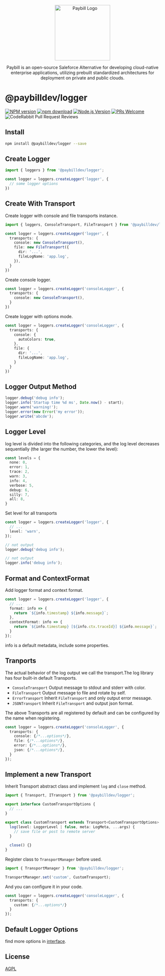 <p align="center">
  <a href="https://paybill.dev" target="blank"><img src="https://paybill.dev/logo-wordmark--light.png" width="180" alt="Paybill Logo" /></a>
</p>

<p align="center">
  Paybill is an open-source Saleforce Alternative for developing cloud-native enterprise applications, utilizing prebuilt standardized architectures for deployment on private and public clouds.
</p>

# @paybilldev/logger

[![NPM version][npm-image]][npm-url]
[![npm download][download-image]][download-url]
[![Node.js Version](https://img.shields.io/node/v/@paybilldev/logger.svg?style=flat)](https://nodejs.org/en/download/)
[![PRs Welcome](https://img.shields.io/badge/PRs-welcome-brightgreen.svg?style=flat-square)](https://makeapullrequest.com)
![CodeRabbit Pull Request Reviews](https://img.shields.io/coderabbit/prs/github/paybilldev/paybill)

[npm-image]: https://img.shields.io/npm/v/@paybilldev/logger.svg?style=flat-square
[npm-url]: https://npmjs.org/package/@paybilldev/logger
[download-image]: https://img.shields.io/npm/dm/@paybilldev/logger.svg?style=flat-square
[download-url]: https://npmjs.org/package/@paybilldev/logger

## Install

```bash
npm install @paybilldev/logger --save
```

## Create Logger

```ts
import { loggers } from '@paybilldev/logger';

const logger = loggers.createLogger('logger', {
  // some logger options
})
```


## Create With Transport

Create logger with console and file transports instance.

```typescript
import { loggers, ConsoleTransport, FileTransport } from '@paybilldev/logger';

const logger = loggers.createLogger('logger', {
  transports: {
    console: new ConsoleTransport(),
    file: new FileTransport({
      dir: '...',
      fileLogName: 'app.log',
    }),
  }
})
```

Create console logger.

```typescript
const logger = loggers.createLogger('consoleLogger', {
  transports: {
    console: new ConsoleTransport(),
  }
})
```

Create logger with options mode.

```typescript
const logger = loggers.createLogger('consoleLogger', {
  transports: {
    console: {
      autoColors: true,
    },
    file: {
      dir: '...',
      fileLogName: 'app.log',
    }
  }
})
```



## Logger Output Method

```ts
logger.debug('debug info');
logger.info('Startup time %d ms', Date.now() - start);
logger.warn('warning!');
logger.error(new Error('my error'));
logger.write('abcde');
```



## Logger Level

log level is divided into the following categories, and the log level decreases sequentially (the larger the number, the lower the level):

```ts
const levels = {
  none: 0,
  error: 1,
  trace: 2,
  warn: 3,
  info: 4,
  verbose: 5,
  debug: 6,
  silly: 7,
  all: 8,
}
```

Set level for all transports

```typescript
const logger = loggers.createLogger('logger', {
  // ...
  level: 'warn',
});

// not output
logger.debug('debug info');

// not output
logger.info('debug info');
```



## Format and ContextFormat

Add logger format and context format.

```typescript
const logger = loggers.createLogger('logger', {
  // ...
  format: info => {
    return `${info.timestamp} ${info.message}`;
  },
  contextFormat: info => {
    return `${info.timestamp} [${info.ctx.traceId}] ${info.message}`;
  }
});
```

info is a default metadata, include some properties.



## Tranports

The actual behavior of the log output we call the transport.The log library has four built-in default Transports.

* `ConsoleTransport` Output message to stdout and stderr with color.
* `FileTransport` Output message to file and rotate by self.
* `ErrorTransport` Inherit `FileTransport` and only output error message.
* `JSONTransport` Inherit `FileTransport` and output json format.

The above Transports are all registered by default and can be configured by the name when registering.

```typescript
const logger = loggers.createLogger('consoleLogger', {
  transports: {
    console: {/*...options*/},
    file: {/*...options*/},
    error: {/*...options*/},
    json: {/*...options*/},
  }
});
```



## Implement a new Transport

Inherit Transport abstract class and implement `log` and `close` method.

```typescript
import { Transport, ITransport } from '@paybilldev/logger';

export interface CustomTransportOptions {
  // ...
}

export class CustomTransport extends Transport<CustomTransportOptions> implements ITransport {
  log(level: LoggerLevel | false, meta: LogMeta, ...args) {
    // save file or post to remote server
  }
  
  close() {}
}
```

Register class to `TransportManager` before used.

```typescript
import { TransportManager } from '@paybilldev/logger';

TransportManager.set('custom', CustomTransport);
```

And you can configure it in your code.

```typescript
const logger = loggers.createLogger('consoleLogger', {
  transports: {
    custom: {/*...options*/}
  }
});
```


## Default Logger Options

find more options in [interface](src/interface.ts).


## License

[AGPL]((LICENSE))